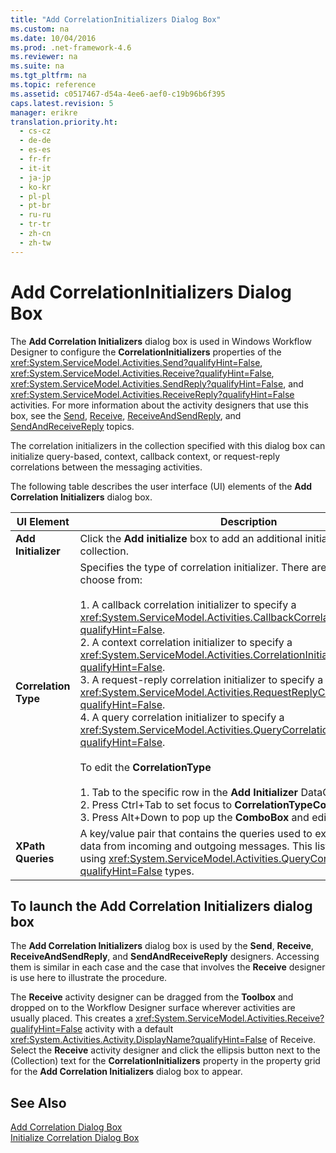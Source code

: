```yaml
---
title: "Add CorrelationInitializers Dialog Box"
ms.custom: na
ms.date: 10/04/2016
ms.prod: .net-framework-4.6
ms.reviewer: na
ms.suite: na
ms.tgt_pltfrm: na
ms.topic: reference
ms.assetid: c0517467-d54a-4ee6-aef0-c19b96b6f395
caps.latest.revision: 5
manager: erikre
translation.priority.ht: 
  - cs-cz
  - de-de
  - es-es
  - fr-fr
  - it-it
  - ja-jp
  - ko-kr
  - pl-pl
  - pt-br
  - ru-ru
  - tr-tr
  - zh-cn
  - zh-tw
---
```

# Add CorrelationInitializers Dialog Box
The **Add Correlation Initializers** dialog box is used in Windows Workflow Designer to configure the **CorrelationInitializers** properties of the <xref:System.ServiceModel.Activities.Send?qualifyHint=False>, <xref:System.ServiceModel.Activities.Receive?qualifyHint=False>, <xref:System.ServiceModel.Activities.SendReply?qualifyHint=False>, and <xref:System.ServiceModel.Activities.ReceiveReply?qualifyHint=False> activities. For more information about the activity designers that use this box, see the [Send](../WF_Design/Send-Activity-Designer.md), [Receive](../WF_Design/Receive-Activity-Designer.md), [ReceiveAndSendReply](../WF_Design/ReceiveAndSendReply-Template-Designer.md), and [SendAndReceiveReply](../WF_Design/SendAndReceiveReply-Template-Designer.md) topics.  
  
 The correlation initializers in the collection specified with this dialog box can initialize query-based, context, callback context, or request-reply correlations between the messaging activities.  
  
 The following table describes the user interface (UI) elements of the **Add Correlation Initializers** dialog box.  
  
|UI Element|Description|  
|----------------|-----------------|  
|**Add Initializer**|Click the **Add initialize** box to add an additional initializer to the collection.|  
|**Correlation Type**|Specifies the type of correlation initializer. There are four types to choose from:<br /><br /> 1.  A callback correlation initializer to specify a <xref:System.ServiceModel.Activities.CallbackCorrelationInitializer?qualifyHint=False>.<br />2.  A context correlation initializer to specify a <xref:System.ServiceModel.Activities.CorrelationInitializer?qualifyHint=False>.<br />3.  A request-reply correlation initializer to specify a <xref:System.ServiceModel.Activities.RequestReplyCorrelationInitializer?qualifyHint=False>.<br />4.  A query correlation initializer to specify a <xref:System.ServiceModel.Activities.QueryCorrelationInitializer?qualifyHint=False>.<br /><br /> To edit the **CorrelationType**<br /><br /> 1.  Tab to the specific row in the **Add Initializer** DataGrid.<br />2.  Press Ctrl+Tab to set focus to **CorrelationTypeComboBox**<br />3.  Press Alt+Down to pop up the **ComboBox** and edit it.|  
|**XPath Queries**|A key/value pair that contains the queries used to extract correlation data from incoming and outgoing messages. This list is only valid when using <xref:System.ServiceModel.Activities.QueryCorrelationInitializer?qualifyHint=False> types.|  
  
## To launch the Add Correlation Initializers dialog box  
 The **Add Correlation Initializers** dialog box is used by the **Send**, **Receive**, **ReceiveAndSendReply**, and **SendAndReceiveReply** designers. Accessing them is similar in each case and the case that involves the **Receive** designer is use here to illustrate the procedure.  
  
 The **Receive** activity designer can be dragged from the **Toolbox** and dropped on to the Workflow Designer surface wherever activities are usually placed. This creates a <xref:System.ServiceModel.Activities.Receive?qualifyHint=False> activity with a default <xref:System.Activities.Activity.DisplayName?qualifyHint=False> of Receive. Select the **Receive** activity designer and click the ellipsis button next to the (Collection) text for the **CorrelationInitializers** property in the property grid for the **Add Correlation Initializers** dialog box to appear.  
  
## See Also  
 [Add Correlation Dialog Box](assetId:///9e41a149-e8ab-41b1-8886-ea06a63041b6)   
 [Initialize Correlation Dialog Box](../WF_Design/Initialize-Correlation-Dialog-Box.md)